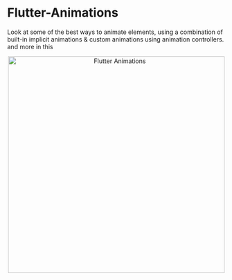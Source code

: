 # Flutter-Animations
Look at some of the best ways to animate elements, using a combination of built-in implicit animations &amp; custom animations using animation controllers. and more in this

<p align="center">
  <img src="https://miro.medium.com/v2/resize:fit:900/1*ADxa8DAu2pT66Nv3roRsvA.gif" alt="Flutter Animations" width="500">
</p>
